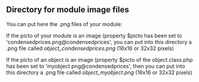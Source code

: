 
Directory for module image files
--------------------------------

You can put here the .png files of your module:


If the picto of your module is an image (property $picto has been set to 'condensedprices.png@condensedprices', you can put into this
directory a .png file called *object_condensedprices.png* (16x16 or 32x32 pixels)


If the picto of an object is an image (property $picto of the object.class.php has been set to 'myobject.png@condensedprices', then you can put into this
directory a .png file called *object_myobject.png* (16x16 or 32x32 pixels)

